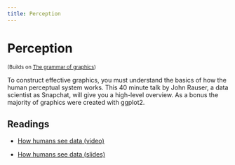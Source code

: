 ```yaml
---
title: Perception
---
```


<!-- Generated automatically from vis-perception.yml. Do not edit by hand -->

# Perception

<small>(Builds on [The grammar of graphics](vis-theory.md))</small>


To construct effective graphics, you must understand the basics of how
the human perceptual system works. This 40 minute talk by John Rauser,
a data scientist as Snapchat, will give you a high-level overview.
As a bonus the majority of graphics were created with ggplot2.

## Readings

  * [How humans see data (video)](https://youtu.be/fSgEeI2Xpdc)

  * [How humans see data (slides)](http://www.slideshare.net/JohnRauser/how-humans-see-data>)



